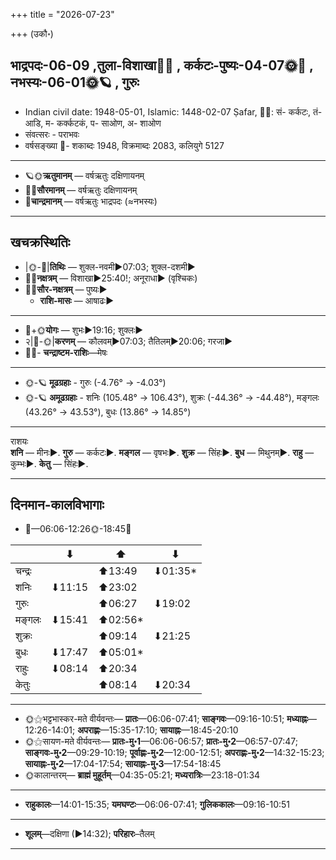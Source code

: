 +++
title = "2026-07-23"

+++
(उकौ॰)
## भाद्रपदः-06-09  ,तुला-विशाखा🌛🌌  ,  कर्कटः-पुष्यः-04-07🌞🌌  ,  नभस्यः-06-01🌞🪐  , गुरुः
- Indian civil date: 1948-05-01, Islamic: 1448-02-07 Ṣafar, 🌌🌞: सं- कर्कटः, तं- आडि, म- कर्क्कटकं, प- साओण, अ- शाओण
- संवत्सरः - पराभवः
- वर्षसङ्ख्या 🌛- शकाब्दः 1948, विक्रमाब्दः 2083, कलियुगे 5127
___________________
- 🪐🌞**ऋतुमानम्** — वर्षऋतुः दक्षिणायनम्
- 🌌🌞**सौरमानम्** — वर्षऋतुः दक्षिणायनम्
- 🌛**चान्द्रमानम्** — वर्षऋतुः भाद्रपदः (≈नभस्यः)
___________________


## खचक्रस्थितिः
- |🌞-🌛|**तिथिः** — शुक्ल-नवमी►07:03; शुक्ल-दशमी►  
- 🌌🌛**नक्षत्रम्** — विशाखा►25:40!; अनूराधा► (वृश्चिकः)  
- 🌌🌞**सौर-नक्षत्रम्** — पुष्यः►  
  - **राशि-मासः** — आषाढः► 
___________________
- 🌛+🌞**योगः** — शुभः►19:16; शुक्लः►  
- २|🌛-🌞|**करणम्** — कौलवम्►07:03; तैतिलम्►20:06; गरजा►  
- 🌌🌛- **चन्द्राष्टम-राशिः**—मेषः  
___________________
- 🌞-🪐 **मूढग्रहाः** - गुरुः (-4.76° → -4.03°)
- 🌞-🪐 **अमूढग्रहाः** - शनिः (105.48° → 106.43°), शुक्रः (-44.36° → -44.48°), मङ्गलः (43.26° → 43.53°), बुधः (13.86° → 14.85°)
___________________
राशयः  
**शनि** — मीनः►. **गुरु** — कर्कटः►. **मङ्गल** — वृषभः►. **शुक्र** — सिंहः►. **बुध** — मिथुनम्►. **राहु** — कुम्भः►. **केतु** — सिंहः►. 
___________________


## दिनमान-कालविभागाः
- 🌅—06:06-12:26🌞-18:45🌇  

|      |⬇     |⬆     |⬇     |
|------|-----|-----|------|
|चन्द्रः|     |⬆13:49 |⬇01:35*|
|शनिः   |⬇11:15 |⬆23:02 |     |
|गुरुः  |     |⬆06:27 |⬇19:02 |
|मङ्गलः |⬇15:41 |⬆02:56*|     |
|शुक्रः |     |⬆09:14 |⬇21:25 |
|बुधः   |⬇17:47 |⬆05:01*|     |
|राहुः  |⬇08:14 |⬆20:34 |     |
|केतुः  |     |⬆08:14 |⬇20:34 |
___________________
- 🌞⚝भट्टभास्कर-मते वीर्यवन्तः— **प्रातः**—06:06-07:41; **साङ्गवः**—09:16-10:51; **मध्याह्नः**—12:26-14:01; **अपराह्णः**—15:35-17:10; **सायाह्नः**—18:45-20:10  
- 🌞⚝सायण-मते वीर्यवन्तः— **प्रातः-मु॰1**—06:06-06:57; **प्रातः-मु॰2**—06:57-07:47; **साङ्गवः-मु॰2**—09:29-10:19; **पूर्वाह्णः-मु॰2**—12:00-12:51; **अपराह्णः-मु॰2**—14:32-15:23; **सायाह्नः-मु॰2**—17:04-17:54; **सायाह्नः-मु॰3**—17:54-18:45  
- 🌞कालान्तरम्— **ब्राह्मं मुहूर्तम्**—04:35-05:21; **मध्यरात्रिः**—23:18-01:34  
___________________
- **राहुकालः**—14:01-15:35; **यमघण्टः**—06:06-07:41; **गुलिककालः**—09:16-10:51  
___________________
- **शूलम्**—दक्षिणा (►14:32); **परिहारः**–तैलम्  
___________________
